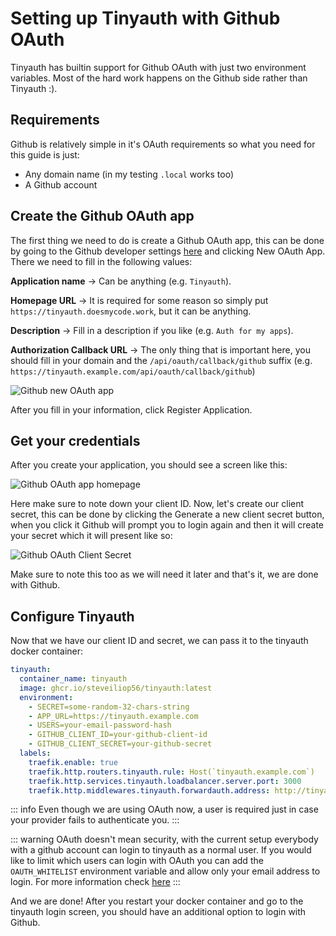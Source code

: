 # Setting up Tinyauth with Github OAuth

Tinyauth has builtin support for Github OAuth with just two environment variables. Most of the hard work happens on the Github side rather than Tinyauth :).

## Requirements

Github is relatively simple in it's OAuth requirements so what you need for this guide is just:

- Any domain name (in my testing `.local` works too)
- A Github account

## Create the Github OAuth app

The first thing we need to do is create a Github OAuth app, this can be done by going to the Github developer settings [here](https://github.com/settings/developers) and clicking New OAuth App. There we need to fill in the following values:

**Application name** -> Can be anything (e.g. `Tinyauth`).

**Homepage URL** -> It is required for some reason so simply put `https://tinyauth.doesmycode.work`, but it can be anything.

**Description** -> Fill in a description if you like (e.g. `Auth for my apps`).

**Authorization Callback URL** -> The only thing that is important here, you should fill in your domain and the `/api/oauth/callback/github` suffix (e.g. `https://tinyauth.example.com/api/oauth/callback/github`)

![Github new OAuth app](/screenshots/github-new-oauth-app.png)

After you fill in your information, click Register Application.

## Get your credentials

After you create your application, you should see a screen like this:

![Github OAuth app homepage](/screenshots/github-oauth-app-homepage.png)

Here make sure to note down your client ID. Now, let's create our client secret, this can be done by clicking the Generate a new client secret button, when you click it Github will prompt you to login again and then it will create your secret which it will present like so:

![Github OAuth Client Secret](/screenshots/github-oauth-client-secret.png)

Make sure to note this too as we will need it later and that's it, we are done with Github.

## Configure Tinyauth

Now that we have our client ID and secret, we can pass it to the tinyauth docker container:

```yaml
tinyauth:
  container_name: tinyauth
  image: ghcr.io/steveiliop56/tinyauth:latest
  environment:
    - SECRET=some-random-32-chars-string
    - APP_URL=https://tinyauth.example.com
    - USERS=your-email-password-hash
    - GITHUB_CLIENT_ID=your-github-client-id
    - GITHUB_CLIENT_SECRET=your-github-secret
  labels:
    traefik.enable: true
    traefik.http.routers.tinyauth.rule: Host(`tinyauth.example.com`)
    traefik.http.services.tinyauth.loadbalancer.server.port: 3000
    traefik.http.middlewares.tinyauth.forwardauth.address: http://tinyauth:3000/api/auth
```

::: info
Even though we are using OAuth now, a user is required just in case your provider fails to authenticate you.
:::

::: warning
OAuth doesn't mean security, with the current setup everybody with a github account can login to tinyauth as a normal user. If you would like to limit which users can login with OAuth you can add the `OAUTH_WHITELIST` environment variable and allow only your email address to login. For more information check [here](../reference/configuration.md)
:::

And we are done! After you restart your docker container and go to the tinyauth login screen, you should have an additional option to login with Github.
